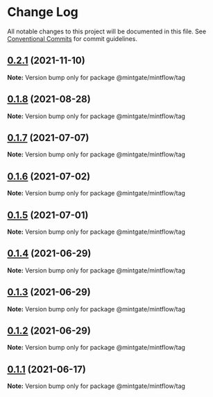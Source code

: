 # Change Log

All notable changes to this project will be documented in this file.
See [Conventional Commits](https://conventionalcommits.org) for commit guidelines.

## [0.2.1](https://github.com/vechai/mintflow/compare/@mintgate/mintflow/tag@0.1.8...@mintgate/mintflow/tag@0.2.1) (2021-11-10)

**Note:** Version bump only for package @mintgate/mintflow/tag





## [0.1.8](https://github.com/vechai/mintflow/compare/@mintgate/mintflow/tag@0.1.7...@mintgate/mintflow/tag@0.1.8) (2021-08-28)

**Note:** Version bump only for package @mintgate/mintflow/tag





## [0.1.7](https://github.com/vechai/mintflow/compare/@mintgate/mintflow/tag@0.1.6...@mintgate/mintflow/tag@0.1.7) (2021-07-07)

**Note:** Version bump only for package @mintgate/mintflow/tag





## [0.1.6](https://github.com/vechai/mintflow/compare/@mintgate/mintflow/tag@0.1.5...@mintgate/mintflow/tag@0.1.6) (2021-07-02)

**Note:** Version bump only for package @mintgate/mintflow/tag





## [0.1.5](https://github.com/vechai/mintflow/compare/@mintgate/mintflow/tag@0.1.4...@mintgate/mintflow/tag@0.1.5) (2021-07-01)

**Note:** Version bump only for package @mintgate/mintflow/tag





## [0.1.4](https://github.com/vechai/mintflow/compare/@mintgate/mintflow/tag@0.1.3...@mintgate/mintflow/tag@0.1.4) (2021-06-29)

**Note:** Version bump only for package @mintgate/mintflow/tag





## [0.1.3](https://github.com/vechai/mintflow/compare/@mintgate/mintflow/tag@0.1.2...@mintgate/mintflow/tag@0.1.3) (2021-06-29)

**Note:** Version bump only for package @mintgate/mintflow/tag





## [0.1.2](https://github.com/vechai/mintflow/compare/@mintgate/mintflow/tag@0.1.1...@mintgate/mintflow/tag@0.1.2) (2021-06-29)

**Note:** Version bump only for package @mintgate/mintflow/tag





## [0.1.1](https://github.com/vechai/mintflow/compare/@mintgate/mintflow/tag@0.1.0...@mintgate/mintflow/tag@0.1.1) (2021-06-17)

**Note:** Version bump only for package @mintgate/mintflow/tag
